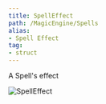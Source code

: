 ```yaml
---
title: SpellEffect
path: /MagicEngine/Spells
alias: 
- Spell Effect
tag: 
- struct
---
```

A Spell's effect

![SpellEffect](SpellEffect.svg "SpellEffect")

